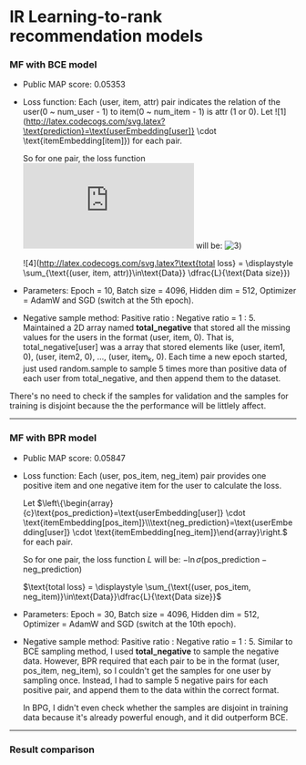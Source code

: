 # IR Learning-to-rank recommendation models

### MF with BCE model

- Public MAP score: 0.05353

- Loss function:
  Each (user, item, attr) pair indicates the relation of the user(0 ~ num_user - 1) to item(0 ~ num_item - 1) is attr (1 or 0).
  Let ![1](http://latex.codecogs.com/svg.latex?\text{prediction}=\text{userEmbedding[user]} \cdot \text{itemEmbedding[item]}) for each pair.

  So for one pair, the loss function ![2](http://latex.codecogs.com/svg.latex?L) will be: ![3](http://latex.codecogs.com/svg.latex?-(\text{attr}\times\log\sigma(\text{prediction})+(1-\text{attr})\times\log(1-\sigma(\text{prediction})))))

  ![4](http://latex.codecogs.com/svg.latex?\text{total loss} = \displaystyle \sum_{\text{(user, item, attr)}\in\text{Data}} \dfrac{L}{\text{Data size}})

- Parameters: 
  Epoch = 10, Batch size = 4096, Hidden dim = 512, Optimizer = AdamW and SGD (switch at the 5th epoch).

- Negative sample method:
  Pasitive ratio : Negative ratio = 1 : 5.
  Maintained a 2D array named **total_negative** that stored all the missing values for the users in the format (user, item, 0). That is, total_negative[user] was a array that stored elements like (user, item1, 0), (user, item2, 0), ..., (user, item$_\text{k}$, 0).
  Each time a new epoch started, just used random.sample to sample 5 times more than positive data of each user from total_negative, and then append them to the dataset.


There's no need to check if the samples for validation and the samples for training is disjoint because the the performance will be littlely affect.

---

### MF with BPR model

- Public MAP score: 0.05847

- Loss function:
  Each (user, pos_item, neg_item) pair provides one positive item and one negative item for the user to calculate the loss.

  Let $\left\{\begin{array}{c}\text{pos_prediction}=\text{userEmbedding[user]} \cdot \text{itemEmbedding[pos_item]}\\\text{neg_prediction}=\text{userEmbedding[user]} \cdot \text{itemEmbedding[neg_item]}\end{array}\right.$ for each pair.

  So for one pair, the loss function $L$ will be: $-\ln\sigma(\text{pos_prediction} - \text{neg_prediction})$

  $\text{total loss} = \displaystyle \sum_{\text{(user, pos_item, neg_item)}\in\text{Data}}\dfrac{L}{\text{Data size}}$

- Parameters:
  Epoch = 30, Batch size = 4096, Hidden dim = 512, Optimizer = AdamW and SGD (switch at the 10th epoch).

- Negative sample method:
  Pasitive ratio : Negative ratio = 1 : 5.
  Similar to BCE sampling method, I used **total_negative** to sample the negative data.
  However, BPR required that each pair to be in the format (user, pos_item, neg_item), so I couldn't get the samples for one user by sampling once. Instead, I had to sample 5 negative pairs for each positive pair, and append them to the data within the correct format.

  
  In BPG, I didn't even check whether the samples are disjoint in training data because it's already powerful enough, and it did outperform BCE.


---

### Result comparison




